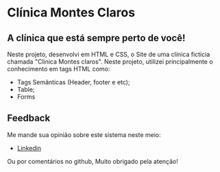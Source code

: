 # Clínica Montes Claros
## A clínica que está sempre perto de você!

Neste projeto, desenvolvi em HTML e CSS, o Site de uma clínica fictícia chamada "Clinica Montes claros". Neste projeto, utilizei principalmente o conhecimento em tags HTML como:

- Tags Semânticas (Header, footer e etc);
- Table;
- Forms

## Feedback

Me mande sua opinião sobre este sistema neste meio:

- [Linkedin](https://www.linkedin.com/in/gustavodasilvapires/)

Ou por comentários no github, Muito obrigado pela atenção!
